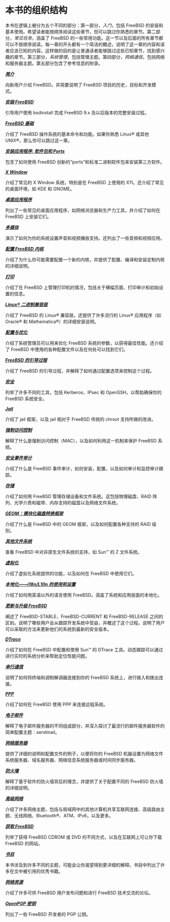 # 本书的组织结构

本书在逻辑上被分为五个不同的部分：第一部分，*入门*，包括 FreeBSD 的安装和基本使用。希望读者能按顺序阅读这些章节，但可以跳过你熟悉的章节。第二部分，*常见任务*，涵盖了 FreeBSD 的一些常用功能。这一节以及后面的所有章节都可以不按顺序阅读。每一章的开头都有一个简洁的概述，说明了这一章的内容和读者应该已知的内容。这样做的目的是让普通读者能够跳过这些已知章节，找到感兴趣的章节。第三部分，*系统管理*，包括管理主题。第四部分，*网络通信*，包括网络和服务器主题。第五部分包含了参考信息的附录。

***[简介](https://docs.freebsd.org/en/books/handbook/introduction/index.html#introduction)***

向新用户介绍 FreeBSD。并简要说明了 FreeBSD 项目的历史，目标和开发模式。

***[安装 FreeBSD](https://docs.freebsd.org/en/books/handbook/bsdinstall/index.html#bsdinstall)***

引导用户使用 bsdinstall 完成 FreeBSD 9.x 及以后版本的完整安装过程。

***[FreeBSD 基础](https://docs.freebsd.org/en/books/handbook/bsdinstall/index.html#bsdinstall)***

介绍了 FreeBSD 操作系统的基本命令和功能。如果你熟悉 Linux® 或其他 UNIX®，那么你可以跳过这一章。

***[安装应用程序: 软件包和 Ports](https://docs.freebsd.org/en/books/handbook/ports/index.html#ports)***

包含了如何使用 FreeBSD 创新的“ports”和标准二进制软件包来安装第三方软件。

***[X Window](https://docs.freebsd.org/en/books/handbook/x11/index.html#x11)***

介绍了常见的 X Window 系统，特别是在 FreeBSD 上使用的 X11。还介绍了常见的桌面环境，如 KDE 和 GNOME。

***[桌面应用程序](https://docs.freebsd.org/en/books/handbook/desktop/index.html#desktop)***

列出了一些常见的桌面应用程序，如网络浏览器和生产力工具，并介绍了如何在 FreeBSD 上安装它们。

***[多媒体](https://docs.freebsd.org/en/books/handbook/multimedia/index.html#multimedia)***

演示了如何为你的系统设置声音和视频播放支持。还列出了一些音频和视频应用。

***[配置 FreeBSD 内核](https://docs.freebsd.org/en/books/handbook/kernelconfig/index.html#kernelconfig)***


介绍了为什么你可能需要配置一个新的内核，并提供了配置、编译和安装定制内核的详细说明。

***[打印](https://docs.freebsd.org/en/books/handbook/printing/index.html#printing)***

介绍了在 FreeBSD 上管理打印机的情况，包括关于横幅页面、打印审计和初始设置的信息。

***[Linux® 二进制兼容层](https://docs.freebsd.org/en/books/handbook/linuxemu/index.html#linuxemu)***

介绍了 FreeBSD 的 Linux® 兼容层。还提供了许多流行的 Linux® 应用程序（如 Oracle® 和 Mathematica®）的详细安装说明。

***[配置与优化](https://docs.freebsd.org/en/books/handbook/config/index.html#config-tuning)***

介绍了系统管理员可以用来优化 FreeBSD 系统的参数，以获得最佳性能。还介绍了 FreeBSD 中使用的各种配置文件以及在何处可以找到它们。

***[FreeBSD 的引导过程](https://docs.freebsd.org/en/books/handbook/boot/index.html#boot)***

介绍了 FreeBSD 的引导过程，并解释了如何通过配置选项来控制这个过程。

***[安全](https://docs.freebsd.org/en/books/handbook/security/index.html#security)***

列举了许多不同的工具，包括 Kerberos、IPsec 和 OpenSSH，以帮助确保你的 FreeBSD 系统安全。

***[Jail](https://docs.freebsd.org/en/books/handbook/jails/index.html#jails)***

介绍了 jail 框架，以及 jail 相对于 FreeBSD 传统的 chroot 支持所做的改进。

***[强制访问控制](https://docs.freebsd.org/en/books/handbook/mac/index.html#mac)***

解释了什么是强制访问控制（MAC），以及如何利用这一机制来保护 FreeBSD 系统。

***[安全事件审计](https://docs.freebsd.org/en/books/handbook/audit/index.html#audit)***

介绍了什么是 FreeBSD 事件审计，如何安装，配置，以及如何审计和监控审计跟踪。

***[存储](https://docs.freebsd.org/en/books/handbook/disks/index.html#disks)***

介绍了如何用 FreeBSD 管理存储设备和文件系统。这包括物理磁盘、RAID 阵列、光学介质和磁带、内存支持的磁盘以及网络文件系统。

***[GEOM：模块化磁盘转换框架](https://docs.freebsd.org/en/books/handbook/geom/index.html#geom)***

介绍了什么是 FreeBSD 中的 GEOM 框架，以及如何配置各种支持的 RAID 级别。

***[其他文件系统](https://docs.freebsd.org/en/books/handbook/filesystems/index.html#filesystems)***

查看 FreeBSD 中对非原生文件系统的支持，如 Sun™ 的 Z 文件系统。

***[虚拟化](https://docs.freebsd.org/en/books/handbook/virtualization/index.html#virtualization)***

介绍了虚拟化系统提供的功能，以及如何在 FreeBSD 中使用它们。

***[本地化——i18n/L10n 的使用和设置](https://docs.freebsd.org/en/books/handbook/l10n/index.html#l10n)***

介绍了如何用英语以外的语言使用 FreeBSD。涵盖了系统和应用层面的本地化。

***[更新与升级 FreeBSD](https://docs.freebsd.org/en/books/handbook/cutting-edge/index.html#updating-upgrading)***

阐述了 FreeBSD-STABLE、FreeBSD-CURRENT 和 FreeBSD-RELEASE 之间的区别。说明了哪些用户会从跟踪开发系统中受益，并概述了这个过程。说明了用户可以采取的方法来更新他们的系统到最新的安全版本。

***[DTrace](https://docs.freebsd.org/en/books/handbook/dtrace/index.html#dtrace)***

介绍了如何在 FreeBSD 中配置和使用 Sun™ 的 DTrace 工具。动态跟踪可以通过进行实时的系统分析来帮助定位性能问题。

***[串行通信](https://docs.freebsd.org/en/books/handbook/serialcomms/index.html#serialcomms)***

说明了如何将终端和调制解调器连接到你的 FreeBSD 系统上，进行拨入和拨出连接。

***[PPP](https://docs.freebsd.org/en/books/handbook/ppp-and-slip/index.html#ppp-and-slip)***

介绍了如何在 FreeBSD 使用 PPP 来连接远程系统。

***[电子邮件](https://docs.freebsd.org/en/books/handbook/mail/index.html#mail)***

解释了电子邮件服务器的不同组成部分，并深入探讨了最流行的邮件服务器软件的简单配置主题：sendmail。

***[网络服务器](https://docs.freebsd.org/en/books/handbook/network-servers/index.html#network-servers)***

提供了详细的说明和配置文件的例子，以便将你的 FreeBSD 机器设置为网络文件系统服务器、域名服务器、网络信息系统服务器或时间同步服务器。

***[防火墙](https://docs.freebsd.org/en/books/handbook/firewalls/index.html#firewalls)***

解释了基于软件的防火墙背后的理念，并提供了关于配置不同的 FreeBSD 防火墙的详细说明。

***[高级网络](https://docs.freebsd.org/en/books/handbook/advanced-networking/index.html#advanced-networking)***

介绍了许多网络主题，包括与局域网中的其他计算机共享互联网连接、高级路由主题、无线网络、Bluetooth®、ATM、IPv6，以及更多。

***[获取 FreeBSD](https://docs.freebsd.org/en/books/handbook/mirrors/index.html#mirrors)***

列举了获得 FreeBSD CDROM 或 DVD 的不同方式，以及在互联网上可让你下载 FreeBSD 的网站。

***[书目](https://docs.freebsd.org/en/books/handbook/bibliography/index.html#bibliography)***

本书涉及到许多不同的主题，可能会让你渴望得到更详细的解释。书目中列出了许多在文中被引用的优秀书籍。

***[网络资源](https://docs.freebsd.org/en/books/handbook/eresources/index.html#eresources)***

介绍了许多可供 FreeBSD 用户发布问题和进行 FreeBSD 技术交流的论坛。

***[OpenPGP 密钥](https://docs.freebsd.org/en/books/handbook/pgpkeys/index.html#pgpkeys)***

列出了一些 FreeBSD 开发者的 PGP 公钥。
